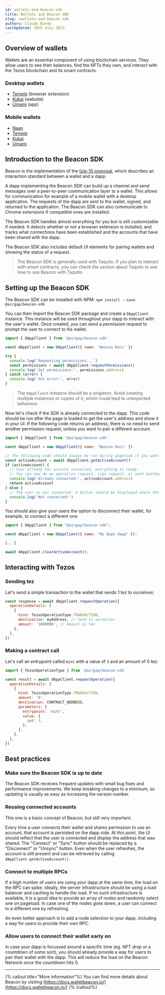 ```yaml
---
id: wallets-and-beacon-sdk
title: Wallets and Beacon SDK
slug: /wallets-and-beacon-sdk
authors: Claude Barde
lastUpdated: 10th July 2023
---
```


## Overview of wallets

Wallets are an essential component of using blockchain services. They allow users to see their balances, find the NFTs they own, and interact with the Tezos blockchain and its smart contracts.

### Desktop wallets

- [Temple](https://templewallet.com/) (browser extension)
- [Kukai](https://wallet.kukai.app/) (website)
- [Umami](https://umamiwallet.com/) (app)

### Mobile wallets

- [Naan](https://www.naan.app/)
- [Temple](https://templewallet.com/)
- [Kukai](https://wallet.kukai.app/)
- [Umami](https://umamiwallet.com/)

## Introduction to the Beacon SDK

Beacon is the implementation of the [tzip-10 proposal](https://gitlab.com/tezos/tzip/-/tree/master/proposals/tzip-10), which describes an interaction standard between a wallet and a dapp.

A dapp implementing the Beacon SDK can build up a channel and send messages over a peer-to-peer communication layer to a wallet. This allows for communication for example of a mobile wallet with a desktop application. The requests of the dapp are sent to the wallet, signed, and returned to the application. The Beacon SDK can also communicate to Chrome extensions if compatible ones are installed.

The Beacon SDK handles almost everything for you but is still customizable if needed. It detects whether or not a browser extension is installed, and tracks what connections have been established and the accounts that have been shared with the dapp.

The Beacon SDK also includes default UI elements for pairing wallets and showing the status of a request.

> The Beacon SDK is generally used with Taquito. If you plan to interact with smart contracts, you can check the section about Taquito to see how to use Beacon with Taquito.

## Setting up the Beacon SDK

The Beacon SDK can be installed with NPM:
`npm install --save @airgap/beacon-sdk`

You can then import the Beacon SDK package and create a `DAppClient` instance. This instance will be used throughout your dapp to interact with the user's wallet. Once created, you can send a permission request to prompt the user to connect to his wallet.

```javascript
import { DAppClient } from '@airgap/beacon-sdk'

const dAppClient = new DAppClient({ name: 'Beacon Docs' })

try {
  console.log('Requesting permissions...')
  const permissions = await dAppClient.requestPermissions()
  console.log('Got permissions:', permissions.address)
} catch (error) {
  console.log('Got error:', error)
}
```

> The `DAppClient` instance should be a singleton. Avoid creating multiple instances or copies of it, which could lead to unexpected behaviour.

Now let's check if the SDK is already connected to the dapp. This code should be run after the page is loaded to get the user's address and show it in your UI. If the following code returns an address, there is no need to send another permission request, unless you want to pair a different account.

```javascript
import { DAppClient } from '@airgap/beacon-sdk'

const dAppClient = new DAppClient({ name: 'Beacon Docs' })

// The following code should always be run during pageload if you want to show if the user is connected.
const activeAccount = await dAppClient.getActiveAccount()
if (activeAccount) {
  // User already has account connected, everything is ready
  // You can now do an operation request, sign request, or send another permission request to switch wallet
  console.log('Already connected:', activeAccount.address)
  return activeAccount
} else {
  // The user is not connected. A button should be displayed where the user can connect to his wallet.
  console.log('Not connected!')
}
```

You should also give your users the option to disconnect their wallet, for example, to connect a different one:

```javascript
import { DAppClient } from "@airgap/beacon-sdk";

const dAppClient = new DAppClient({ name: "My dope dapp" });

[...]

await dAppClient.clearActiveAccount();
```

## Interacting with Tezos

### Sending tez

Let's send a simple transaction to the wallet that sends 1 tez to ourselves:

```javascript
const response = await dAppClient.requestOperation({
  operationDetails: [
    {
      kind: TezosOperationType.TRANSACTION,
      destination: myAddress, // Send to ourselves
      amount: '1000000', // Amount in tez
    },
  ],
})
```

### Making a contract call

Let's call an entrypoint called `mint` with a value of `3` and an amount of 0 tez:

```javascript
import { TezosOperationType } from '@airgap/beacon-sdk'

const result = await dAppClient.requestOperation({
  operationDetails: [
    {
      kind: TezosOperationType.TRANSACTION,
      amount: '0',
      destination: CONTRACT_ADDRESS,
      parameters: {
        entrypoint: 'mint',
        value: {
          int: 3,
        },
      },
    },
  ],
})
```

## Best practices

### Make sure the Beacon SDK is up to date

The Beacon SDK receives frequent updates with small bug fixes and performance improvements. We keep breaking changes to a minimum, so updating is usually as easy as increasing the version number.

### Reusing connected accounts

This one is a basic concept of Beacon, but still very important.

Every time a user connects their wallet and shares permission to use an account, that account is persisted on the dapp side. At this point, the UI should reflect that the user is connected and display the address that was shared. The "Connect" or "Sync" button should be replaced by a "Disconnect" or "Unsync" button. Even when the user refreshes, the account is still present and can be retrieved by calling `dAppClient.getActiveAccount()`.

### Connect to multiple RPCs

If a high number of users are using your dapp at the same time, the load on the RPC can spike. Ideally, the server infrastructure should be using a load balancer and caching to handle the load. If no such infrastructure is available, it is a good idea to provide an array of nodes and randomly select one on pageload. In case one of the nodes goes down, a user can connect to a different one by refreshing.

An even better approach is to add a node selection to your dapp, including a way for users to provide their own RPC.

### Allow users to connect their wallet early on

In case your dapp is focussed around a specific time (eg. NFT drop or a countdown of some sort), you should already provide a way for users to pair their wallet with the dapp. This will reduce the load on the Beacon Network once the countdown hits 0.

---

{% callout title="More information"%}
You can find more details about Beacon by visiting [https://docs.walletbeacon.io/](https://docs.walletbeacon.io/)
{% /callout%}
